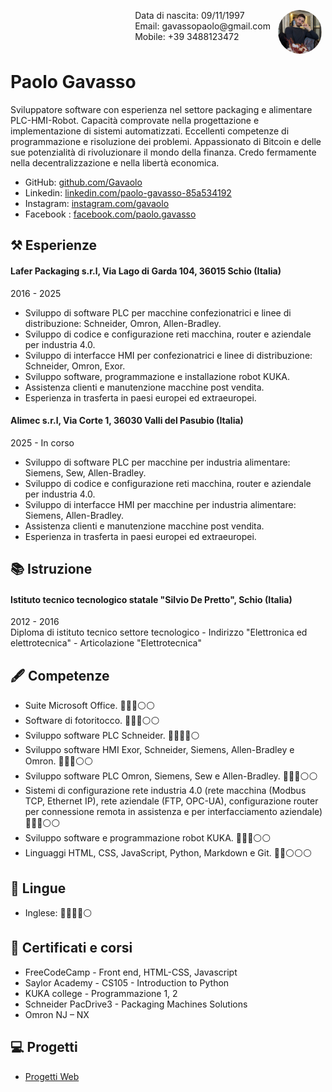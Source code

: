 <img style="float:right;border-radius:50%;width:70px;padding:6px" src="profilo.png" />

<span style="float:right;padding:6px"> 
    Data di nascita: 09/11/1997 <br>
    Email: gavassopaolo@gmail.com <br> 
    Mobile: +39 3488123472 <br> 
</span>

<br><br><br>

# Paolo Gavasso
Sviluppatore software con esperienza nel settore packaging e alimentare PLC-HMI-Robot. Capacità comprovate nella progettazione e implementazione di sistemi automatizzati. Eccellenti competenze di programmazione e risoluzione dei problemi. Appassionato di Bitcoin e delle sue potenzialità di rivoluzionare il mondo della finanza. Credo fermamente nella decentralizzazione e nella libertà economica.

- GitHub: [github.com/Gavaolo](https://github.com/Gavaolo/gavaolo.github.io)
-  Linkedin: [linkedin.com/paolo-gavasso-85a534192](https://www.linkedin.com/in/paolo-gavasso-85a534192)
- Instagram: [instagram.com/gavaolo](https://www.instagram.com/gavaolo/?hl=it)
- Facebook <i class="fab fa-facebook-square"></i>: [facebook.com/paolo.gavasso](https://www.facebook.com/paolo.gavasso)

## ⚒️ Esperienze
#### Lafer Packaging s.r.l, Via Lago di Garda 104, 36015 Schio (Italia)
2016 - 2025
- Sviluppo di software PLC per macchine confezionatrici e linee di distribuzione: Schneider, Omron, Allen-Bradley.
- Sviluppo di codice e configurazione reti macchina, router e aziendale per industria 4.0.
- Sviluppo di interfacce HMI per confezionatrici e linee di distribuzione: Schneider, Omron, Exor.
- Sviluppo software, programmazione e installazione robot KUKA.
- Assistenza clienti e manutenzione macchine post vendita.
- Esperienza in trasferta in paesi europei ed extraeuropei. 

#### Alimec s.r.l, Via Corte 1, 36030 Valli del Pasubio (Italia)
2025 - In corso
- Sviluppo di software PLC per macchine per industria alimentare: Siemens, Sew, Allen-Bradley.
- Sviluppo di codice e configurazione reti macchina, router e aziendale per industria 4.0.
- Sviluppo di interfacce HMI per macchine per industria alimentare: Siemens, Allen-Bradley.
- Assistenza clienti e manutenzione macchine post vendita.
- Esperienza in trasferta in paesi europei ed extraeuropei. 

## 📚 Istruzione
#### Istituto tecnico tecnologico statale "Silvio De Pretto", Schio (Italia)  
2012 - 2016  
Diploma di istituto tecnico settore tecnologico - Indirizzo "Elettronica 
ed elettrotecnica" - Articolazione "Elettrotecnica"

## 🖋️ Competenze
- Suite Microsoft Office. 🔵🔵🔵⚪⚪
- Software di fotoritocco. 🔵🔵🔵⚪⚪
- Sviluppo software PLC Schneider. 🔵🔵🔵🔵⚪
- Sviluppo software HMI Exor, Schneider, Siemens, Allen-Bradley e Omron. 🔵🔵🔵⚪⚪
- Sviluppo software PLC Omron, Siemens, Sew e Allen-Bradley. 🔵🔵🔵⚪⚪
- Sistemi di configurazione rete industria 4.0 (rete macchina (Modbus TCP, Ethernet IP), rete aziendale (FTP, OPC-UA), configurazione router per connessione remota in assistenza e per interfacciamento aziendale) 🔵🔵🔵⚪⚪
- Sviluppo software e programmazione robot KUKA. 🔵🔵🔵⚪⚪
- Linguaggi HTML, CSS, JavaScript, Python, Markdown e Git. 🔵🔵⚪⚪⚪

## 💭 Lingue
- Inglese: 🔵🔵🔵🔵⚪

## 📜 Certificati e corsi
- FreeCodeCamp - Front end, HTML-CSS, Javascript
- Saylor Academy - CS105 - Introduction to Python
- KUKA college - Programmazione 1, 2
- Schneider PacDrive3 - Packaging Machines Solutions
- Omron NJ – NX

## 💻 Progetti
- [Progetti Web](https://github.com/gavaolo/gavaolo.github.io/tree/main/projects/web_projects)
